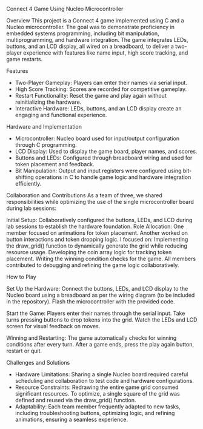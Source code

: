 Connect 4 Game Using Nucleo Microcontroller

Overview
This project is a Connect 4 game implemented using C and a Nucleo microcontroller. The goal was to demonstrate proficiency in embedded systems programming, including bit manipulation, multiprogramming, and hardware integration. The game integrates LEDs, buttons, and an LCD display, all wired on a breadboard, to deliver a two-player experience with features like name input, high score tracking, and game restarts.

Features

- Two-Player Gameplay: Players can enter their names via serial input.
- High Score Tracking: Scores are recorded for competitive gameplay.
- Restart Functionality: Reset the game and play again without reinitializing the hardware.
- Interactive Hardware: LEDs, buttons, and an LCD display create an engaging and functional experience.

Hardware and Implementation

- Microcontroller: Nucleo board used for input/output configuration through C programming.
- LCD Display: Used to display the game board, player names, and scores.
- Buttons and LEDs: Configured through breadboard wiring and used for token placement and feedback.
- Bit Manipulation: Output and input registers were configured using bit-shifting operations in C to handle game logic and hardware integration efficiently.

Collaboration and Contributions
As a team of three, we shared responsibilities while optimizing the use of the single microcontroller board during lab sessions:

  Initial Setup: Collaboratively configured the buttons, LEDs, and LCD during lab sessions to establish the hardware foundation.
  Role Allocation:
      One member focused on animations for token placement.
      Another worked on button interactions and token dropping logic.
      I focused on:
            Implementing the draw_grid() function to dynamically generate the grid while reducing resource usage.
            Developing the coin array logic for tracking token placement.
            Writing the winning condition checks for the game.
      All members contributed to debugging and refining the game logic collaboratively.

How to Play

  Set Up the Hardware:
        Connect the buttons, LEDs, and LCD display to the Nucleo board using a breadboard as per the wiring diagram (to be included in the repository).
        Flash the microcontroller with the provided code.

  Start the Game:
        Players enter their names through the serial input.
        Take turns pressing buttons to drop tokens into the grid.
        Watch the LEDs and LCD screen for visual feedback on moves.

  Winning and Restarting:
        The game automatically checks for winning conditions after every turn.
        After a game ends, press the play again button, restart or quit.

Challenges and Solutions

- Hardware Limitations: Sharing a single Nucleo board required careful scheduling and collaboration to test code and hardware configurations.
- Resource Constraints: Redrawing the entire game grid consumed significant resources. To optimize, a single square of the grid was defined and reused via the draw_grid() function.
- Adaptability: Each team member frequently adapted to new tasks, including troubleshooting buttons, optimizing logic, and refining animations, ensuring a seamless experience.

    
